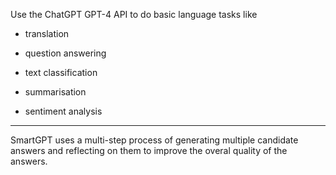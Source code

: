 Use the ChatGPT GPT-4 API to do basic language tasks like

- translation

- question answering

- text classification

- summarisation

- sentiment analysis


---

SmartGPT uses a multi-step process of generating multiple candidate answers and reflecting on them to improve the overal quality of the answers.